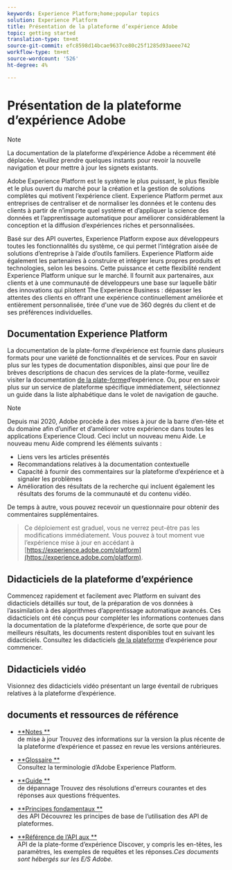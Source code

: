 ```yaml
---
keywords: Experience Platform;home;popular topics
solution: Experience Platform
title: Présentation de la plateforme d’expérience Adobe
topic: getting started
translation-type: tm+mt
source-git-commit: efc8598d14bcae9637ce80c25f1285d93aeee742
workflow-type: tm+mt
source-wordcount: '526'
ht-degree: 4%

---
```



# Présentation de la plateforme d’expérience Adobe

>[!NOTE]
>
>La documentation de la plateforme d’expérience Adobe a récemment été déplacée. Veuillez prendre quelques instants pour revoir la nouvelle navigation et pour mettre à jour les signets existants.

Adobe Experience Platform est le système le plus puissant, le plus flexible et le plus ouvert du marché pour la création et la gestion de solutions complètes qui motivent l’expérience client. Experience Platform permet aux entreprises de centraliser et de normaliser les données et le contenu des clients à partir de n’importe quel système et d’appliquer la science des données et l’apprentissage automatique pour améliorer considérablement la conception et la diffusion d’expériences riches et personnalisées.

Basé sur des API ouvertes, Experience Platform expose aux développeurs toutes les fonctionnalités du système, ce qui permet l’intégration aisée de solutions d’entreprise à l’aide d’outils familiers. Experience Platform aide également les partenaires à construire et intégrer leurs propres produits et technologies, selon les besoins. Cette puissance et cette flexibilité rendent Experience Platform unique sur le marché. Il fournit aux partenaires, aux clients et à une communauté de développeurs une base sur laquelle bâtir des innovations qui pilotent The Experience Business : dépasser les attentes des clients en offrant une expérience continuellement améliorée et entièrement personnalisée, tirée d&#39;une vue de 360 degrés du client et de ses préférences individuelles.

## Documentation Experience Platform

La documentation de la plate-forme d’expérience est fournie dans plusieurs formats pour une variété de fonctionnalités et de services. Pour en savoir plus sur les types de documentation disponibles, ainsi que pour lire de brèves descriptions de chacun des services de la plate-forme, veuillez visiter la documentation [de la plate-forme](documentation/overview.md)d’expérience. Ou, pour en savoir plus sur un service de plateforme spécifique immédiatement, sélectionnez un guide dans la liste alphabétique dans le volet de navigation de gauche.

>[!NOTE]
>
>Depuis mai 2020, Adobe procède à des mises à jour de la barre d’en-tête et du domaine afin d’unifier et d’améliorer votre expérience dans toutes les applications Experience Cloud. Ceci inclut un nouveau menu Aide. Le nouveau menu Aide comprend les éléments suivants :
>
>* Liens vers les articles présentés
>* Recommandations relatives à la documentation contextuelle
>* Capacité à fournir des commentaires sur la plateforme d’expérience et à signaler les problèmes
>* Amélioration des résultats de la recherche qui incluent également les résultats des forums de la communauté et du contenu vidéo.
>
> 
De temps à autre, vous pouvez recevoir un questionnaire pour obtenir des commentaires supplémentaires.
>
>Ce déploiement est graduel, vous ne verrez peut-être pas les modifications immédiatement. Vous pouvez à tout moment vue l’expérience mise à jour en accédant à [https://experience.adobe.com/platform](https://experience.adobe.com/platform).

## Didacticiels de la plateforme d’expérience

Commencez rapidement et facilement avec Platform en suivant des didacticiels détaillés sur tout, de la préparation de vos données à l’assimilation à des algorithmes d’apprentissage automatique avancés. Ces didacticiels ont été conçus pour compléter les informations contenues dans la documentation de la plateforme d’expérience, de sorte que pour de meilleurs résultats, les documents restent disponibles tout en suivant les didacticiels. Consultez les didacticiels [de la plateforme](../tutorials/home.md) d’expérience pour commencer.

## Didacticiels vidéo

Visionnez des didacticiels [](https://docs.adobe.com/content/help/en/platform-learn/tutorials/overview.html) vidéo présentant un large éventail de rubriques relatives à la plateforme d’expérience.

## documents et ressources de référence

* [**Notes **](../release-notes/latest/latest.md)<br/>de mise à jour Trouvez des informations sur la version la plus récente de la plateforme d’expérience et passez en revue les versions antérieures.

* [**Glossaire **](glossary.md)<br/>Consultez la terminologie d’Adobe Experience Platform.

* [**Guide **](troubleshooting.md)<br/>de dépannage Trouvez des résolutions d&#39;erreurs courantes et des réponses aux questions fréquentes.

* [**Principes fondamentaux **](api-fundamentals.md)<br/>des API Découvrez les principes de base de l’utilisation des API de plateformes.

* [**Référence de l’API aux **](https://www.adobe.io/apis/experienceplatform/home/api-reference.html)<br/>API de la plate-forme d’expérience Discover, y compris les en-têtes, les paramètres, les exemples de requêtes et les réponses.*Ces documents sont hébergés sur les E/S Adobe.*









<!-- 
## What's New

* **[Privacy management](https://helpx.adobe.com/campaign/kb/campaign-privacy.html)**<br/>
Learn about the tools provided by Adobe Campaign to help you with your Privacy compliance.

* **[Delivery best pratices](https://helpx.adobe.com/campaign/kb/delivery-best-practices.html)**<br/>
Learn more on best practices related to delivery design and sending.

* **[Email designer](designing/using/designing-content-in-adobe-campaign.md)**<br/>
Consult the reorganized Email Designer documentation.

* **[Campaign Standard Mobile guide](https://helpx.adobe.com/campaign/kb/acs-mobile.html)**<br/>
Learn more about general guidelines for mobile deliveries.

[Click here for more updates](rn/using/documentation-updates.md)

## Top pages

 <table>
<tr>
  <td valign="top">
    <a href="administration/using/about-access-management.md">
      <img alt="Roles" src="start/using/assets/roles.png"/>
    </a>
    <div>
    <a href="administration/using/about-access-management.md"><strong>Roles and security groups</strong></a>
    </div>
    <em>Learn how to define permissions and assign roles to Campaign users.</em>
    <br>
  </td>
  <td valign="top">
    <a href="designing/using/designing-content-in-adobe-campaign.md">
      <img alt="Designer" src="start/using/assets/design.png" />
    </a>
    <div>
    <a href="designing/using/designing-content-in-adobe-campaign.md"><strong>Design an email</strong></a>
    </div>
    <em>Learn how to use the Email Designer to create responsive and personalized emails</em>
    <br>
  </td>
  <td valign="top">
       <img alt="Developers" src="start/using/assets/dev.png" />
    <div>
    <strong>Resources for developers</strong>
    </div>
    <p><em><a href="api/using/about-campaign-standard-apis.md">Adobe Campaign API</a></em></p>
    <p><em><a href="integrating/using/about-adobe-experience-cloud-triggers.md">Adobe Experience Cloud Triggers</a></em></p>
    <br>
  </td>
</tr>
</table>


## Additional Resources

* [Release notes](rn/using/release-notes.md)

* [Control Panel](https://docs.adobe.com/content/help/en/control-panel/using/control-panel-home.html)

* [How-to videos](https://docs.adobe.com/content/help/en/campaign-learn/campaign-standard-tutorials/overview.html)

* [Release Planning guide](https://helpx.adobe.com/campaign/kb/acs-release-planning.html)

* [Deprecated and Removed Features](https://helpx.adobe.com/campaign/kb/acs-deprecated-and-removed-features.html)

* [Technical notes](https://helpx.adobe.com/campaign/kb/acs-article-list.html)

* [Adobe Campaign Standard Implementation guide](https://helpx.adobe.com/campaign/kb/campaign-standard-implementation-guide.html)
 -->
